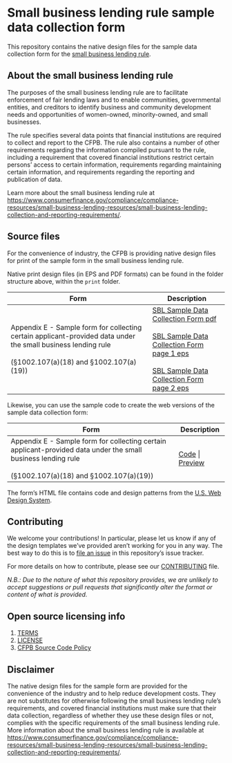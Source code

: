 # Small business lending rule sample data collection form

This repository contains the native design files for the sample data collection form for the [small business lending rule](https://www.consumerfinance.gov/rules-policy/final-rules/small-business-lending-under-the-equal-credit-opportunity-act-regulation-b/).

## About the small business lending rule

The purposes of the small business lending rule are to facilitate enforcement of fair lending laws and to enable communities, 
governmental entities, and creditors to identify business and community development needs and opportunities of women-owned, 
minority-owned, and small businesses.

The rule specifies several data points that financial institutions are required to collect and report to the CFPB. 
The rule also contains a number of other requirements regarding the information compiled pursuant to the rule, 
including a requirement that covered financial institutions restrict certain persons’ access to certain information, 
requirements regarding maintaining certain information, and requirements regarding the reporting and publication of data.

Learn more about the small business lending rule at 
https://www.consumerfinance.gov/compliance/compliance-resources/small-business-lending-resources/small-business-lending-collection-and-reporting-requirements/.

## Source files

For the convenience of industry, the CFPB is providing native design files for print of the sample form in the small business lending rule.

Native print design files (in EPS and PDF formats) can be found in the folder structure above, within the `print` folder.

| Form | Description |
|---|---|
|Appendix E - Sample form for collecting certain applicant-provided data under the small business lending rule <br><br> (§1002.107(a)(18) and §1002.107(a)(19)) | [SBL Sample Data Collection Form pdf](https://cfpb.github.io/sbl-sample-form/print/cfpb_SBL_sample-data-collection-form_final.pdf) <br><br> [SBL Sample Data Collection Form page 1 eps](https://cfpb.github.io/sbl-sample-form/print/cfpb_SBL_sample-data-collection-form_final_pg1.eps)  <br><br> [SBL Sample Data Collection Form page 2 eps](https://cfpb.github.io/sbl-sample-form/print/cfpb_SBL_sample-data-collection-form_final_pg2.eps) |

Likewise, you can use the sample code to create the web versions of the sample data collection form:

| Form | Description |
|---|---|
| Appendix E - Sample form for collecting certain applicant-provided data under the small business lending rule <br><br> (§1002.107(a)(18) and §1002.107(a)(19))  | [Code](index.html) \| [Preview](https://cfpb.github.io/sbl-sample-form) |

The form’s HTML file contains code and design patterns from the [U.S. Web Design System](https://designsystem.digital.gov/).

## Contributing

We welcome your contributions! In particular, please let us know if any of the design templates we’ve provided aren’t working for you in any way. 
The best way to do this is to [file an issue](https://github.com/cfpb/sbl-sample-form/issues/new) in this repository’s issue tracker.

For more details on how to contribute, please see our [CONTRIBUTING](CONTRIBUTING.md) file.

<i>N.B.: Due to the nature of what this repository provides, 
we are unlikely to accept suggestions or pull requests that significantly alter the format or content of what is provided.</i>


## Open source licensing info
1. [TERMS](TERMS.md)
2. [LICENSE](LICENSE)
3. [CFPB Source Code Policy](https://github.com/cfpb/source-code-policy/)

## Disclaimer
The native design files for the sample form are provided for the convenience of the industry and to help reduce development costs. 
They are not substitutes for otherwise following the small business lending rule’s requirements, 
and covered financial institutions must make sure that their data collection, regardless of whether they use these design files or not, 
complies with the specific requirements of the small business lending rule. More information about the small business lending rule is available at 
https://www.consumerfinance.gov/compliance/compliance-resources/small-business-lending-resources/small-business-lending-collection-and-reporting-requirements/.
